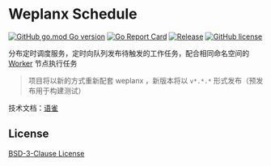 # Weplanx Schedule

[![GitHub go.mod Go version](https://img.shields.io/github/go-mod/go-version/weplanx/schedule?style=flat-square)](https://github.com/weplanx/schedule)
[![Go Report Card](https://goreportcard.com/badge/github.com/weplanx/schedule?style=flat-square)](https://goreportcard.com/report/github.com/weplanx/schedule)
[![Release](https://img.shields.io/github/v/release/weplanx/schedule.svg?style=flat-square)](https://github.com/weplanx/schedule)
[![GitHub license](https://img.shields.io/github/license/weplanx/schedule?style=flat-square)](https://raw.githubusercontent.com/weplanx/schedule/main/LICENSE)

分布定时调度服务，定时向队列发布待触发的工作任务，配合相同命名空间的 [Worker](https://github.com/weplanx/worker) 节点执行任务

> 项目将以新的方式重新配套 weplanx 
> ，新版本将以 `v*.*.*` 形式发布（预发布用于构建测试）

技术文档：[语雀](https://www.yuque.com/kainonly/weplanx/schedule)

## License

[BSD-3-Clause License](https://github.com/weplanx/schedule/blob/main/LICENSE)